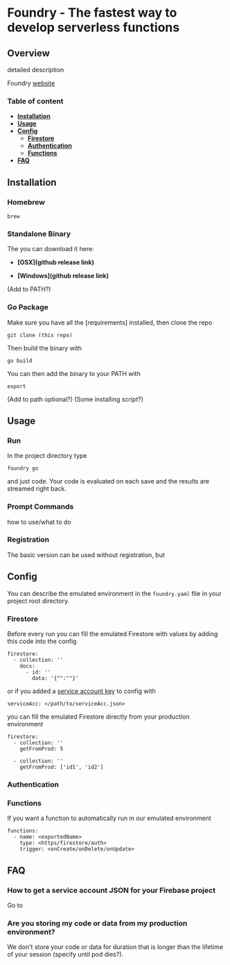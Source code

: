 # Foundry - The fastest way to develop serverless functions

## Overview
detailed description

Foundry [website](https://www.foundryapp.co/)


### Table of content
- **[Installation](#Installation)**
- **[Usage](#Usage)**
- **[Config](#Config)**
  - **[Firestore](#Firestore)**
  - **[Authentication](#Authentication)**
  - **[Functions](#Functions)**
- **[FAQ](#FAQ)**

## Installation

### Homebrew

    brew 

### Standalone Binary

The you can download it here:

- **[OSX](github release link)**

- **[Windows](github release link)**

(Add to PATH?)

### Go Package

Make sure you have all the [requirements] installed, then clone the repo

    git clone (this repo)

Then build the binary with

[//]: #

    go build

You can then add the binary to your PATH with

    export 

(Add to path optional?)
(Some installing script?)

## Usage

### Run
In the project directory type

    foundry go

and just code. Your code is evaluated on each save and the results are streamed right back.

### Prompt Commands



how to use/what to do

### Registration

The basic version can be used without registration, but

## Config

You can describe the emulated environment in the `foundry.yaml` file in your project root directory.

### Firestore

Before every run you can fill the emulated Firestore with values by adding this code into the config

    firestore:
      - collection: ''
        docs:
          - id: ''
            data: '{"":""}'

or if you added a [service account key](#How%20to%20get%20a%20service%20account%20JSON%20for%20your%20Firebase%20project) to config with 

    serviceAcc: </path/to/serviceAcc.json>

you can fill the emulated Firestore directly from your production environment

    firestore:
      - collection: ''
        getFromProd: 5

      - collection: ''
        getFromProd: ['id1', 'id2']

### Authentication

### Functions

If you want a function to automatically run in our emulated environment

    functions:
      - name: <exportedName>
        type: <https/firestore/auth>
        trigger: <onCreate/onDelete/onUpdate>







## FAQ

### How to get a service account JSON for your Firebase project

Go to

### Are you storing my code or data from my production environment?

We don't store your code or data for duration that is longer than the lifetime of your session (specify until pod dies?).

